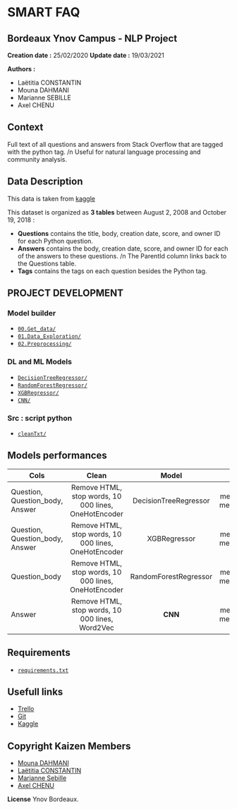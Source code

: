 # SMART FAQ
## Bordeaux Ynov Campus - NLP Project
**Creation date :** 25/02/2020
**Update date :** 19/03/2021

**Authors :**  
- Laëtitia CONSTANTIN
- Mouna DAHMANI
- Marianne SEBILLE
- Axel CHENU

## Context 
Full text of all questions and answers from Stack Overflow that are tagged with the python tag. 
/n Useful for natural language processing and community analysis.

## Data Description 
This data is taken from [kaggle](https://www.kaggle.com/stackoverflow/pythonquestions)

This dataset is organized as **3 tables** between August 2, 2008 and October 19, 2018 :

- **Questions** contains the title, body, creation date, score, and owner ID for each Python question.
- **Answers** contains the body, creation date, score, and owner ID for each of the answers to these questions. 
/n The ParentId column links back to the Questions table.
- **Tags** contains the tags on each question besides the Python tag.

## PROJECT DEVELOPMENT

### Model builder
* [`00.Get_data/`](model_builder/00.Get_data)
* [`01.Data_Exploration/`](model_builder/01.Data_Exploration)
* [`02.Preprocessing/`](model_builder/02.Preprocessing)

### DL and ML Models
* [`DecisionTreeRegressor/`](model_builder/ML_models/DecisionTreeRegressor)
* [`RandomForestRegressor/`](model_builder/ML_models/RandomForestRegressor)
* [`XGBRegressor/`](model_builder/ML_models/XGBRegressor)
* [`CNN/`](model_builder/DL_models/CNN)

### Src : script python
* [`cleanTxt/`](src/cleanTxt)


## **Models performances**

|  Cols    |     Clean    |   Model | Metrics | Score |
| ---      | :-:          | :-:     | :-:     | :-:   |
|  Question, Question_body, Answer    |        Remove HTML, stop words, 10 000 lines, OneHotEncoder        |      DecisionTreeRegressor | mean_squared_error <br> mean_absolute_error |  4870.8 <br>  12.1 |
|  Question, Question_body, Answer    |        Remove HTML, stop words, 10 000 lines, OneHotEncoder        |      XGBRegressor          | mean_squared_error <br> mean_absolute_error |  4842.6 <br> 15.8 |
|   Question_body                     |        Remove HTML, stop words, 10 000 lines, OneHotEncoder        |      RandomForestRegressor | mean_squared_error <br> mean_absolute_error | 4814.2 <br> 15.19 |
|   Answer                            |        Remove HTML, stop words, 10 000 lines, Word2Vec             |      **CNN**                   | mean_squared_error <br> mean_absolute_error | 147.6 <br> 2.9 |


## Requirements
* [`requirements.txt`](requirements.txt) 

## Usefull links 
- [Trello](https://trello.com/b/gt8jrwmb/kaizen)
- [Git](https://github.com/yuhec/smartFAQ)
- [Kaggle](https://www.kaggle.com/stackoverflow/pythonquestions)

## Copyright Kaizen Members
- [Mouna DAHMANI](https://gitlab.com/MounaDahmani) 
- [Laëtitia CONSTANTIN](https://gitlab.com/yuhec) 
- [Marianne Sebille](https://gitlab.com/lipotre) 
- [Axel CHENU](https://gitlab.com/ACHENU26) 

**License**
Ynov Bordeaux.